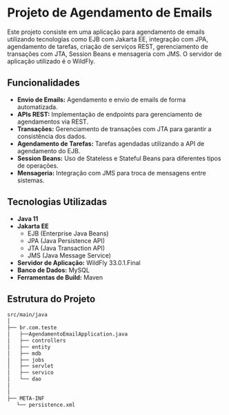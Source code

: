 # Projeto de Agendamento de Emails

Este projeto consiste em uma aplicação para agendamento de emails utilizando tecnologias como EJB com Jakarta EE, integração com JPA, agendamento de tarefas, criação de serviços REST, gerenciamento de transações com JTA, Session Beans e mensageria com JMS. O servidor de aplicação utilizado é o WildFly.

## Funcionalidades

- **Envio de Emails:** Agendamento e envio de emails de forma automatizada.
- **APIs REST:** Implementação de endpoints para gerenciamento de agendamentos via REST.
- **Transações:** Gerenciamento de transações com JTA para garantir a consistência dos dados.
- **Agendamento de Tarefas:** Tarefas agendadas utilizando a API de agendamento do EJB.
- **Session Beans:** Uso de Stateless e Stateful Beans para diferentes tipos de operações.
- **Mensageria:** Integração com JMS para troca de mensagens entre sistemas.

## Tecnologias Utilizadas

- **Java 11**
- **Jakarta EE**
  - EJB (Enterprise Java Beans)
  - JPA (Java Persistence API)
  - JTA (Java Transaction API)
  - JMS (Java Message Service)
- **Servidor de Aplicação:** WildFly 33.0.1.Final
- **Banco de Dados:** MySQL
- **Ferramentas de Build:** Maven

## Estrutura do Projeto

```bash
src/main/java
│
├── br.com.teste
│   ├──AgendamentoEmailApplication.java
│   ├── controllers
│   ├── entity
│   ├── mdb
│   ├── jobs
│   ├── servlet
│   ├── servico
│   └── dao
│
│
├── META-INF
   └── persistence.xml


